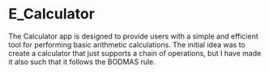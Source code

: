 # E_Calculator
The Calculator app is designed to provide users with a simple and efficient tool for performing basic arithmetic calculations. 
The initial idea was to create a calculator that just supports a chain of operations, but I have made it also such that it follows the BODMAS rule.
